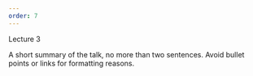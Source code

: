 ```yaml
---
order: 7
---
```


Lecture 3

A short summary of the talk, no more than two sentences. Avoid bullet points or links for formatting reasons.